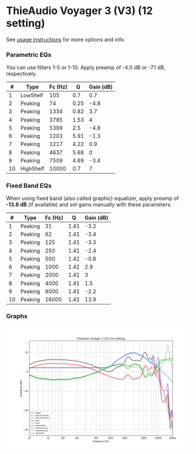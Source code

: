 # ThieAudio Voyager 3 (V3) (12 setting)
See [usage instructions](https://github.com/jaakkopasanen/AutoEq#usage) for more options and info.

### Parametric EQs
You can use filters 1-5 or 1-10. Apply preamp of -4.0 dB or -7.1 dB, respectively.

|   # | Type      |   Fc (Hz) |    Q |   Gain (dB) |
|-----|-----------|-----------|------|-------------|
|   1 | LowShelf  |       105 | 0.7  |         0.7 |
|   2 | Peaking   |        74 | 0.25 |        -4.8 |
|   3 | Peaking   |      1334 | 0.82 |         3.7 |
|   4 | Peaking   |      3785 | 1.53 |         4   |
|   5 | Peaking   |      5399 | 2.5  |        -4.8 |
|   6 | Peaking   |      1203 | 5.91 |        -1.3 |
|   7 | Peaking   |      1217 | 4.22 |         0.9 |
|   8 | Peaking   |      4637 | 5.68 |         0   |
|   9 | Peaking   |      7509 | 4.69 |        -3.4 |
|  10 | HighShelf |     10000 | 0.7  |         7   |

### Fixed Band EQs
When using fixed band (also called graphic) equalizer, apply preamp of **-13.8 dB** (if available) and set gains manually with these parameters.

|   # | Type    |   Fc (Hz) |    Q |   Gain (dB) |
|-----|---------|-----------|------|-------------|
|   1 | Peaking |        31 | 1.41 |        -3.2 |
|   2 | Peaking |        62 | 1.41 |        -3.4 |
|   3 | Peaking |       125 | 1.41 |        -3.3 |
|   4 | Peaking |       250 | 1.41 |        -2.4 |
|   5 | Peaking |       500 | 1.41 |        -0.8 |
|   6 | Peaking |      1000 | 1.41 |         2.9 |
|   7 | Peaking |      2000 | 1.41 |         3   |
|   8 | Peaking |      4000 | 1.41 |         1.5 |
|   9 | Peaking |      8000 | 1.41 |        -2.2 |
|  10 | Peaking |     16000 | 1.41 |        13.9 |

### Graphs
![](./ThieAudio%20Voyager%203%20(V3)%20(12%20setting).png)
